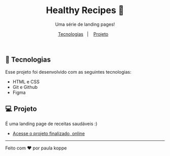 <h1 align="center"> Healthy Recipes 🥣 </h1>

<p align="center">
Uma série de landing pages! <br>  
</p>

<p align="center">
  <a href="#-tecnologias">Tecnologias</a>&nbsp;&nbsp;&nbsp;|&nbsp;&nbsp;&nbsp;
  <a href="#-projeto">Projeto</a>&nbsp;&nbsp;&nbsp;
</p>
<br>

## 🚀 Tecnologias

Esse projeto foi desenvolvido com as seguintes tecnologias:

- HTML e CSS
- Git e Github
- Figma

## 💻 Projeto

É uma landing page de receitas saudáveis :)
- [Acesse o projeto finalizado, online](https://paulakoppe.github.io/lp-recipes/)

---

Feito com ♥ por paula koppe
